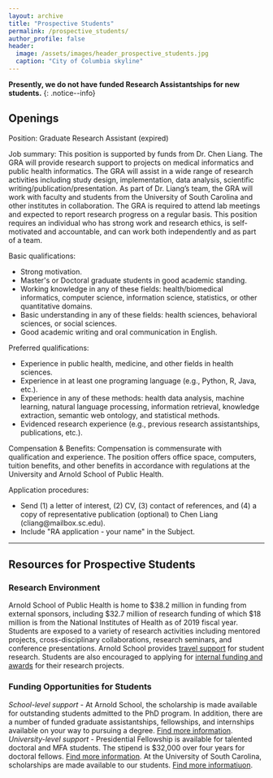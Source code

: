 ```yaml
---
layout: archive
title: "Prospective Students"
permalink: /prospective_students/
author_profile: false
header:
  image: /assets/images/header_prospective_students.jpg
  caption: "City of Columbia skyline"
---
```


**Presently, we do not have funded Research Assistantships for new students.**
{: .notice--info}

## Openings

Position: Graduate Research Assistant (expired)<br/>

Job summary: This position is supported by funds from Dr. Chen Liang. The GRA will provide research support to projects on medical informatics and public health informatics. The GRA will assist in a wide range of research activities including study design, implementation, data analysis, scientific writing/publication/presentation. As part of Dr. Liang’s team, the GRA will work with faculty and students from the University of South Carolina and other institutes in collaboration. The GRA is required to attend lab meetings and expected to report research progress on a regular basis. This position requires an individual who has strong work and research ethics, is self-motivated and accountable, and can work both independently and as part of a team.<br/>

Basic qualifications:
- Strong motivation.
- Master's or Doctoral graduate students in good academic standing. 
- Working knowledge in any of these fields: health/biomedical informatics, computer science, information science, statistics, or other quantitative domains.
- Basic understanding in any of these fields: health sciences, behavioral sciences, or social sciences.
- Good academic writing and oral communication in English.

Preferred qualifications: 
- Experience in public health, medicine, and other fields in health sciences.
- Experience in at least one programing language (e.g., Python, R, Java, etc.).
- Experience in any of these methods: health data analysis, machine learning, natural language processing, information retrieval, knowledge extraction, semantic web ontology, and statistical methods.
- Evidenced research experience (e.g., previous research assistantships, publications, etc.).

Compensation & Benefits: Compensation is commensurate with qualification and experience. The position offers office space, computers, tuition benefits, and other benefits in accordance with regulations at the University and Arnold School of Public Health.

Application procedures:
- Send (1) a letter of interest, (2) CV, (3) contact of references, and (4) a copy of representative publication (optional) to Chen Liang (&#99;&#108;&#105;&#97;&#110;&#103;&#64;&#109;&#97;&#105;&#108;&#98;&#111;&#120;&#46;&#115;&#99;&#46;&#101;&#100;&#117;).
- Include "RA application - your name" in the Subject.

---
## Resources for Prospective Students

### Research Environment<br/>
Arnold School of Public Health is home to $38.2 million in funding from external sponsors, including $32.7 million of research funding of which $18 million is from the National Institutes of Health as of 2019 fiscal year. Students are exposed to a variety of research activities including mentored projects, cross-disciplinary collaborations, research seminars, and conference presentations. Arnold School provides [travel support](https://www.sc.edu/study/colleges_schools/public_health/internal/current_students/student_travel_funding/index.php) for student research. Students are also encouraged to applying for [internal funding and awards](https://sc.edu/about/offices_and_divisions/research/internal_funding_awards/students/) for their research projects.

### Funding Opportunities for Students<br/>
*School-level support -* At Arnold School, the scholarship is made available for outstanding students admitted to the PhD program. In addition, there are a number of funded graduate assistantships, fellowships, and internships available on your way to pursuing a degree. [Find more information](https://www.sc.edu/study/colleges_schools/public_health/apply/graduate_applicants/finanancial_information/index.php).<br/>
*University-level support -* Presidential Fellowship is available for talented doctoral and MFA students. The stipend is $32,000 over four years for doctoral fellows. [Find more information](https://www.sc.edu/study/colleges_schools/graduate_school/opportunities_support/scholarly_initiatives/presidential-fellowship/index.php). At the University of South Carolina, scholarships are made available to our students. [Find more informatiuon](https://sc.edu/about/offices_and_divisions/financial_aid/scholarships/index.php).<br/>